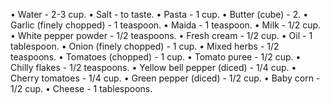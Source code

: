 • Water - 2-3 cup.
• Salt - to taste.
• Pasta - 1 cup.
• Butter (cube) - 2.
• Garlic (finely chopped) - 1 teaspoon.
• Maida - 1 teaspoon.
• Milk - 1/2 cup.
• White pepper powder - 1/2 teaspoons.
• Fresh cream - 1/2 cup.
• Oil - 1 tablespoon.
• Onion (finely chopped) - 1 cup.
• Mixed herbs - 1/2 teaspoons.
• Tomatoes (chopped) - 1 cup.
• Tomato puree - 1/2 cup.
• Chilly flakes - 1/2 teaspoons.
• Yellow bell pepper (diced) - 1/4 cup.
• Cherry tomatoes - 1/4 cup.
• Green pepper (diced) - 1/2 cup.
• Baby corn - 1/2 cup.
• Cheese - 1 tablespoons.